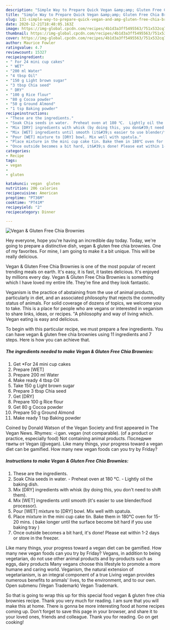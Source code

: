 ```yaml
---
description: "Simple Way to Prepare Quick Vegan &amp;amp; Gluten Free Chia Brownies"
title: "Simple Way to Prepare Quick Vegan &amp;amp; Gluten Free Chia Brownies"
slug: 131-simple-way-to-prepare-quick-vegan-and-amp-gluten-free-chia-brownies
date: 2020-12-21T18:48:05.163Z
image: https://img-global.cpcdn.com/recipes/4b1d3a3ff5495563/751x532cq70/vegan-gluten-free-chia-brownies-recipe-main-photo.jpg
thumbnail: https://img-global.cpcdn.com/recipes/4b1d3a3ff5495563/751x532cq70/vegan-gluten-free-chia-brownies-recipe-main-photo.jpg
cover: https://img-global.cpcdn.com/recipes/4b1d3a3ff5495563/751x532cq70/vegan-gluten-free-chia-brownies-recipe-main-photo.jpg
author: Maurice Fowler
ratingvalue: 4.7
reviewcount: 15327
recipeingredient:
- " For 24 mini cup cakes"
- " WET"
- "200 ml Water"
- "4 tbsp Oil"
- "150 g Light brown sugar"
- "3 tbsp Chia seed"
- " DRY"
- "100 g Rice flour"
- "80 g Cocoa powder"
- "50 g Ground Almond"
- "1 tsp Baking powder"
recipeinstructions:
- "These are the ingredients."
- "Soak Chia seeds in water.  Preheat oven at 180 ℃.  Lightly oil the baking dish."
- "Mix [DRY] ingredients with whisk (by doing this, you don&#39;t need to shift them)."
- "Mix [WET] ingredients until smooth (it&#39;s easier to use blender/food processor)."
- "Pour [WET] mixture to [DRY] bowl. Mix well with spatula."
- "Place mixture in the mini cup cake tin. Bake them in 180℃ oven for 15-20 mins.  ( bake longer until the surface become bit hard if you use baking tray )"
- "Once outside becomes a bit hard, it&#39;s done! Please eat within 1-2 days or store in the freezer."
categories:
- Recipe
tags:
- vegan
- 
- gluten

katakunci: vegan  gluten 
nutrition: 206 calories
recipecuisine: American
preptime: "PT36M"
cooktime: "PT41M"
recipeyield: "2"
recipecategory: Dinner

---
```



![Vegan &amp; Gluten Free Chia Brownies](https://img-global.cpcdn.com/recipes/4b1d3a3ff5495563/751x532cq70/vegan-gluten-free-chia-brownies-recipe-main-photo.jpg)

Hey everyone, hope you're having an incredible day today. Today, we're going to prepare a distinctive dish, vegan &amp; gluten free chia brownies. One of my favorites. For mine, I am going to make it a bit unique. This will be really delicious.

Vegan &amp; Gluten Free Chia Brownies is one of the most popular of recent trending meals on earth. It's easy, it is fast, it tastes delicious. It's enjoyed by millions every day. Vegan &amp; Gluten Free Chia Brownies is something which I have loved my entire life. They're fine and they look fantastic.

Veganism is the practice of abstaining from the use of animal products, particularly in diet, and an associated philosophy that rejects the commodity status of animals. For solid coverage of dozens of topics, we welcome you to take. This is a place for people who are vegans or interested in veganism to share links, ideas, or recipes. &#34;A philosophy and way of living which. Vegan eating is easy and delicious.


To begin with this particular recipe, we must prepare a few ingredients. You can have vegan &amp; gluten free chia brownies using 11 ingredients and 7 steps. Here is how you can achieve that.

<!--inarticleads1-->

##### The ingredients needed to make Vegan &amp; Gluten Free Chia Brownies:

1. Get  *For 24 mini cup cakes
1. Prepare  [WET]
1. Prepare 200 ml Water
1. Make ready 4 tbsp Oil
1. Take 150 g Light brown sugar
1. Prepare 3 tbsp Chia seed
1. Get  [DRY]
1. Prepare 100 g Rice flour
1. Get 80 g Cocoa powder
1. Prepare 50 g Ground Almond
1. Make ready 1 tsp Baking powder


Coined by Donald Watson of the Vegan Society and first appeared in The Vegan News. Rhymes: -iːɡən. vegan (not comparable). (of a product or practice, especially food) Not containing animal products. Последние твиты от Vegan (@vegan). Like many things, your progress toward a vegan diet can be gamified. How many new vegan foods can you try by Friday? 

<!--inarticleads2-->

##### Instructions to make Vegan &amp; Gluten Free Chia Brownies:

1. These are the ingredients.
1. Soak Chia seeds in water.  - Preheat oven at 180 ℃.  - Lightly oil the baking dish.
1. Mix [DRY] ingredients with whisk (by doing this, you don&#39;t need to shift them).
1. Mix [WET] ingredients until smooth (it&#39;s easier to use blender/food processor).
1. Pour [WET] mixture to [DRY] bowl. Mix well with spatula.
1. Place mixture in the mini cup cake tin. Bake them in 180℃ oven for 15-20 mins.  ( bake longer until the surface become bit hard if you use baking tray )
1. Once outside becomes a bit hard, it&#39;s done! Please eat within 1-2 days or store in the freezer.


Like many things, your progress toward a vegan diet can be gamified. How many new vegan foods can you try by Friday? Vegans, in addition to being vegetarian, do not use other animal products and by-products such as eggs, dairy products Many vegans choose this lifestyle to promote a more humane and caring world. Veganism, the natural extension of vegetarianism, is an integral component of a true Living vegan provides numerous benefits to animals&#39; lives, to the environment, and to our own. Open submenu (Vegan Trademark) Vegan Trademark. 

So that is going to wrap this up for this special food vegan &amp; gluten free chia brownies recipe. Thank you very much for reading. I am sure that you will make this at home. There is gonna be more interesting food at home recipes coming up. Don't forget to save this page in your browser, and share it to your loved ones, friends and colleague. Thank you for reading. Go on get cooking!
